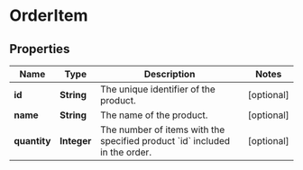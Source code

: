 

# OrderItem


## Properties

Name | Type | Description | Notes
------------ | ------------- | ------------- | -------------
**id** | **String** | The unique identifier of the product. |  [optional]
**name** | **String** | The name of the product. |  [optional]
**quantity** | **Integer** | The number of items with the specified product &#x60;id&#x60; included in the order. |  [optional]



